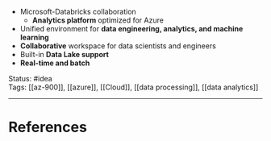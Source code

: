 - ﻿﻿Microsoft-Databricks collaboration
	- ﻿﻿**Analytics platform** optimized for Azure
- ﻿﻿Unified environment for **data engineering, analytics, and machine learning**
- ﻿﻿**Collaborative** workspace for data scientists and engineers
- ﻿﻿Built-in **Data Lake support**
- ﻿﻿**Real-time and batch**

Status: #idea  
Tags: [[az-900]], [[azure]], [[Cloud]], [[data processing]], [[data analytics]]  

---
# References